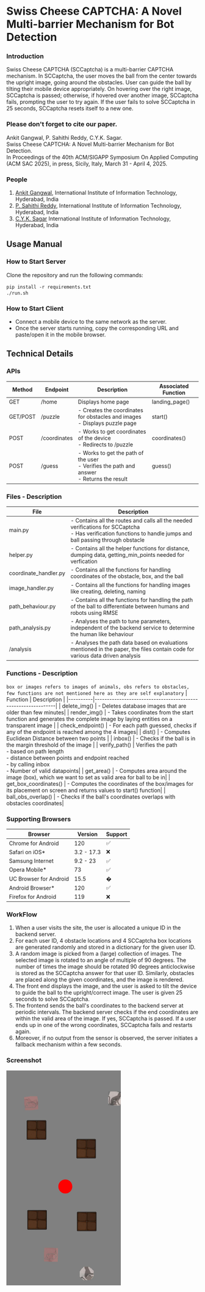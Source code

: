 # Swiss Cheese CAPTCHA: A Novel Multi-barrier Mechanism for Bot Detection

### Introduction
Swiss Cheese CAPTCHA (SCCaptcha) is a multi-barrier CAPTCHA mechanism. In SCCaptcha, the user moves the ball from the center towards the upright image, going around the obstacles. User can guide the ball by tilting their mobile device appropriately. On hovering over the right image, SCCaptcha is passed; otherwise, if hovered over another image, SCCaptcha fails, prompting the user to try again. If the user fails to solve SCCaptcha in 25 seconds, SCCaptcha resets itself to a new one.

### Please don't forget to cite our paper. 
Ankit Gangwal, P. Sahithi Reddy, C.Y.K. Sagar. <br>
Swiss Cheese CAPTCHA: A Novel Multi-barrier Mechanism for Bot Detection. <br>
In Proceedings of the 40th ACM/SIGAPP Symposium On Applied Computing <br>
(ACM SAC 2025), in press, Sicily, Italy, March 31 - April 4, 2025.<br>

### People 
1. <a href="https://ciaoankit.github.io/">Ankit Gangwal</a>, International Institute of Information Technology, Hyderabad, India<br/>
2. <a href="http://github.com/psahithireddy">P. Sahithi Reddy</a>, International Institute of Information Technology, Hyderabad, India<br/>
3. <a href="http://github.com/95ych">C.Y.K. Sagar</a> International Institute of Information Technology, Hyderabad, India

## Usage Manual

### How to Start Server
Clone the repository and run the following commands:
```
pip install -r requirements.txt
./run.sh
```
### How to Start Client
- Connect a mobile device to the same network as the server.
- Once the server starts running, copy the corresponding URL and paste/open it in the mobile browser.

## Technical Details
### APIs

| Method | Endpoint         | Description                                                  | Associated Function |
|--------|------------------|--------------------------------------------------------------|------------------|
| GET    | /home            | Displays home page                                            | landing_page() |
| GET/POST | /puzzle        | - Creates the coordinates for obstacles and images <br>- Displays puzzle page | start() |
| POST   | /coordinates     | - Works to get coordinates of the device<br>- Redirects to /puzzle | coordinates() |
| POST   | /guess           | - Works to get the path of the user<br>- Verifies the path and answer<br>- Returns the result | guess() |


### Files - Description
| File | Description                                                  |
|----------|--------------------------------------------------------------|
| main.py | - Contains all the routes and calls all the needed verifications for SCCaptcha <br>  - Has verification functions to handle jumps and ball passing through obstacle|
| helper.py | - Contains all the helper functions for distance, dumping data, getting_min_points needed for verfication|
|coordinate_handler.py| - Contains all the functions for handling coordinates of the obstacle, box, and the ball|
|image_handler.py| - Contains all the functions for handling images like creating, deleting, naming|
|path_behaviour.py| - Contains all the functions for handling the path of the ball to differentiate between humans and robots using RMSE|
|path_analysis.py | - Analyses the path to tune parameters, independent of the backend service to determine the human like behaviour|
| /analysis | - Analyses the path data based on evaluations mentioned in the paper, the files contain code for various data driven analysis|

### Functions - Description

`box or images refers to images of animals, obs refers to obstacles, few functions are not mentioned here as they are self explanatory`
| Function | Description                                                  |
|----------|--------------------------------------------------------------|
| delete_img() | - Deletes database images that are older than few minutes|
| render_img() | - Takes coordinates from the start function and generates the complete image by laying entities on a transparent image |
| check_endpoint() | - For each path guessed, checks if any of the endpoint is reached among the 4 images|
| dist() | - Computes Euclidean Distance between two points  |
| inbox() | - Checks if the ball is in the margin threshold of the image |
| verify_path() | Verifies the path <br> - based on path length <br> - distance between points and endpoint reached  <br> - by calling inbox <br> - Number of valid datapoints|
| get_area() | - Computes area around the image (box), which we want to set as valid area for ball to be in|
| get_box_coordinates() | - Computes the coordinates of the box/images for its placement on screen and returns values to start() function|
| ball_obs_overlap() | - Checks if the ball's coordinates overlaps with obstacles coordinates|



### Supporting Browsers

| Browser |Version | Support |
|------------|--------------|---------------------------------|
|Chrome for Android |120|&#x2705;|
|Safari on iOS* | 3.2 - 17.3 | ❌|
|Samsung Internet | 9.2 - 23 | &#x2705;
|Opera Mobile* | 73 | &#x2705;
|UC Browser for Android | 15.5 | &#xFFFD;|
|Android Browser* | 120 | &#x2705;
|Firefox for Android| 119 | ❌|


### WorkFlow
1. When a user visits the site, the user is allocated a unique ID in the backend server.
2. For each user ID, 4 obstacle locations and 4 SCCaptcha box locations are generated randomly and stored in a dictionary for the given user ID. 
3. A random image is picked from a (large) collection of images. The selected image is rotated to an angle of multiple of 90 degrees. The number of times the image should be rotated 90 degrees anticlockwise is stored as the SCCaptcha answer for that user ID. Similarly, obstacles are placed along the given coordinates, and the image is rendered.
4. The front end displays the image, and the user is asked to tilt the device to guide the ball to the upright/correct image. The user is given 25 seconds to solve SCCaptcha.
5. The frontend sends the ball's coordinates to the backend server at periodic intervals. The backend server checks if the end coordinates are within the valid area of the image. If yes, SCCaptcha is passed. If a user ends up in one of the wrong coordinates, SCCaptcha fails and restarts again.
6. Moreover, if no output from the sensor is observed, the server initiates a fallback mechanism within a few seconds.

### Screenshot
<img src="./captcha_design.jpeg" alt="Alt text" width="300">
